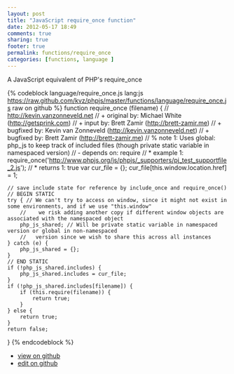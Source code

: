 ```yaml
---
layout: post
title: "JavaScript require_once function"
date: 2012-05-17 18:49
comments: true
sharing: true
footer: true
permalink: functions/require_once
categories: [functions, language ]
---
```

A JavaScript equivalent of PHP's require_once
<!-- more -->
{% codeblock language/require_once.js lang:js https://raw.github.com/kvz/phpjs/master/functions/language/require_once.js raw on github %}
function require_once (filename) {
    // http://kevin.vanzonneveld.net
    // +   original by: Michael White (http://getsprink.com)
    // +      input by: Brett Zamir (http://brett-zamir.me)
    // +   bugfixed by: Kevin van Zonneveld (http://kevin.vanzonneveld.net)
    // +   bugfixed by: Brett Zamir (http://brett-zamir.me)
    // %        note 1: Uses global: php_js to keep track of included files (though private static variable in namespaced version)
    // -    depends on: require
    // *     example 1: require_once('http://www.phpjs.org/js/phpjs/_supporters/pj_test_supportfile_2.js');
    // *     returns 1: true
    var cur_file = {};
    cur_file[this.window.location.href] = 1;

    // save include state for reference by include_once and require_once()
    // BEGIN STATIC
    try { // We can't try to access on window, since it might not exist in some environments, and if we use "this.window"
        //    we risk adding another copy if different window objects are associated with the namespaced object
        php_js_shared; // Will be private static variable in namespaced version or global in non-namespaced
        //   version since we wish to share this across all instances
    } catch (e) {
        php_js_shared = {};
    }
    // END STATIC
    if (!php_js_shared.includes) {
        php_js_shared.includes = cur_file;
    }
    if (!php_js_shared.includes[filename]) {
        if (this.require(filename)) {
            return true;
        }
    } else {
        return true;
    }
    return false;
}
{% endcodeblock %}
<ul>
 <li><a href="https://github.com/kvz/phpjs/blob/master/functions/language/require_once.js">view on github</a></li>
 <li><a href="https://github.com/kvz/phpjs/edit/master/functions/language/require_once.js">edit on github</a></li>
</ul>
